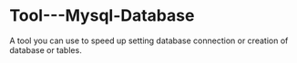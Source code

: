 # Tool---Mysql-Database
A tool you can use to speed up setting database connection or creation of database or tables.
